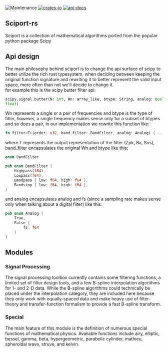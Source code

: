 ![Maintenance](https://img.shields.io/badge/maintenance-actively--developed-brightgreen.svg)
[![crates-io](https://img.shields.io/crates/v/sciport-rs.svg)](https://crates.io/crates/sciport-rs)
[![api-docs](https://docs.rs/sciport-rs/badge.svg)](https://docs.rs/sciport-rs)

## Sciport-rs

Sciport is a collection of mathematical algorithms ported from the popular python package Scipy

## Api design

The main philosophy behind sciport is to change the api surface of scipy to better utilize the
rich rust typesystem, when deciding between keeping the original function signature and
rewriting it to better represent the valid input space, more often than not we'll decide to
change it.<br/>
for example this is the scipy butter filter api:

```python
scipy.signal.butter(N: int, Wn: array_like, btype: String, analog: bool, output: String, fs:
float)
```

Wn represents a single or a pair of frequencies and btype is the type of filter,
however, a single frequency makes sense only for a subset of btypes and so does a pair,
in our implementation we rewrite this function like:

```rust
fn filter<T>(order: u32, band_filter: BandFilter, analog: Analog) { .. }
```

where T represents the output representation of the filter (Zpk, Ba, Sos), band_filter
encapsulates the original Wn and btype like this:

```rust
enum BandFilter

pub enum BandFilter {
    Highpass(f64),
    Lowpass(f64),
    Bandpass { low: f64, high: f64 },
    Bandstop { low: f64, high: f64 },
}
```

and analog encapsulates analog and fs (since a sampling rate makes sense only when talking
about a digital filter) like this:

```rust
pub enum Analog {
    True,
    False {
        fs: f64
    }
}
```

## Modules

### Signal Processing

The signal processing toolbox currently contains some filtering functions, a limited set of filter design tools, and a few B-spline interpolation algorithms for 1- and 2-D data. While the B-spline algorithms could technically be placed under the interpolation category, they are included here because they only work with equally-spaced data and make heavy use of filter-theory and transfer-function formalism to provide a fast B-spline transform.

### Special

The main feature of this module is the definition of numerous special functions
of mathematical physics. Available functions include airy, elliptic, bessel, gamma, beta,
hypergeometric, parabolic cylinder, mathieu, spheroidal wave, struve, and kelvin.

